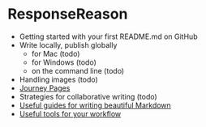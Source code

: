 # ResponseReason

- Getting started with your first README.md on GitHub
- Write locally, publish globally
  - for Mac (todo)
  - for Windows (todo)
  - on the command line (todo)
- Handling images (todo)
- [Journey Pages](journey)
- Strategies for collaborative writing (todo)
- [Useful guides for writing beautiful Markdown](useful-guides-for-writing-beautiful-markdown)
- [Useful tools for your workflow](useful-tools-for-your-workflow)
